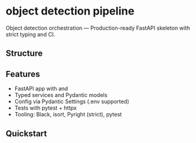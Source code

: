 # object detection pipeline  

Object detection orchestration — Production-ready FastAPI skeleton with strict typing and CI.

## Structure


## Features
- FastAPI app with  and 
- Typed services and Pydantic models
- Config via Pydantic Settings (.env supported)
- Tests with pytest + httpx
- Tooling: Black, isort, Pyright (strict), pytest

## Quickstart

